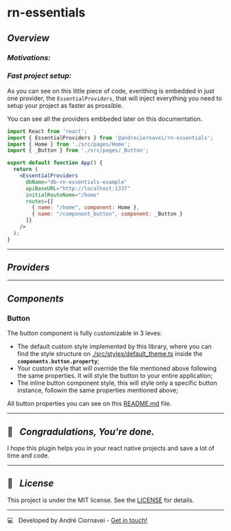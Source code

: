 # rn-essentials

## _Overview_

### _Motivations:_
### _Fast project setup:_
As you can see on this little piece of code, everithing is embedded in just one provider, the `EssentialProviders`, that will inject everything you need to setup your project as faster as prossible.

You can see all the providers embbeded later on this documentation.

```jsx
import React from 'react';
import { EssentialProviders } from '@andreciornavei/rn-essentials';
import { Home } from './src/pages/Home';
import { _Button } from './src/pages/_Button';

export default function App() {
  return (
    <EssentialProviders
      dbName="db-rn-essentials-example"
      apiBaseURL="http://localhost:1337"
      initialRouteName="/home"
      routes={[
        { name: "/home", component: Home },
        { name: "/component_button", component: _Button }
      ]}
    />
  );
}
```

---

## _Providers_

---
## _Components_

### Button

The button component is fully customizable in 3 leves:
* The default custom style implemented by this library, where you can find the style structure on [./src/styles/default_theme.ts](./src/styles/default_theme.ts) inside the **`components.button.property`**;
* Your custom style that will override the file mentioned above following the same properties. It will style the button to your entire application;
* The inline button component style, this will style only a specific button instance, followin the same properties mentioned above;

All button properties you can see on this [README.md](./src/components/Button/README.md) file.

---

## 🎉 &nbsp;  _Congradulations, You're done._

I hope this plugin helps you in your react native projects and save a lot of time and code.

---
## 📜 &nbsp; _License_

This project is under the MIT license. See the [LICENSE](./LICENSE) for details.

--- 

💻 &nbsp; Developed by André Ciornavei - [Get in touch!](https://www.linkedin.com/in/andreciornavei/)